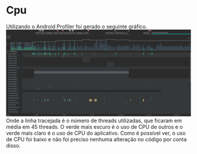 # Cpu

Utilizando o Android Profiler foi gerado o seguinte gráfico.
![CPU Profiler](images/cpu.png)
Onde a linha tracejada é o número de threads utilizadas, que ficaram em média em 45 threads. O verde mais escuro é o uso de CPU de outros
e o verde mais claro é o uso de CPU do aplicativo.
Como é possível ver, o uso de CPU foi baixo e não foi preciso nenhuma alteração no código por conta disso.
